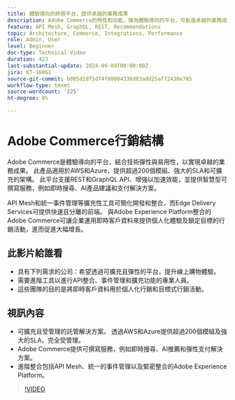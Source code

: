 ```yaml
---
title: 體驗導向的終極平台，提供卓越的業務成果
description: Adobe Commerce的特性和功能，做為體驗導向的平台，可創造卓越的業務成果。
feature: API Mesh, GraphQL, REST, Recommendations
topic: Architecture, Commerce, Integrations, Performance
role: Admin, User
level: Beginner
doc-type: Technical Video
duration: 423
last-substantial-update: 2024-09-09T00:00:00Z
jira: KT-16061
source-git-commit: b805d2df5d74f80084336d03add25af72430e785
workflow-type: tm+mt
source-wordcount: '225'
ht-degree: 0%

---
```



# Adobe Commerce行銷結構

Adobe Commerce是體驗導向的平台，結合技術彈性與易用性，以實現卓越的業務成果。 此產品適用於AWS和Azure，提供超過200個模組、強大的SLA和可擴充的架構。 此平台支援REST和GraphQL API、增強以加速效能，並提供智慧型可撰寫服務，例如即時搜尋、AI產品建議和支付解決方案。

API Mesh和統一事件管理等擴充性工具可簡化開發和整合，而Edge Delivery Services可提供快速且分離的前端。 與Adobe Experience Platform整合的Adobe Commerce可讓企業運用即時客戶資料來提供個人化體驗及鎖定目標的行銷活動，進而促進大幅增長。

## 此影片給誰看

- 具有下列需求的公司：希望透過可擴充且彈性的平台，提升線上購物體驗。
- 需要進階工具以進行API整合、事件管理和擴充功能的專業人員。
- 這些團隊的目的是將即時客戶資料用於個人化行銷和目標式行銷活動。

## 視訊內容

- 可擴充且受管理的託管解決方案。 透過AWS和Azure提供超過200個模組及強大的SLA，完全受管理。
- Adobe Commerce提供可撰寫服務，例如即時搜尋、AI推薦和彈性支付解決方案。
- 進階整合包括API Mesh、統一的事件管理以及緊密整合的Adobe Experience Platform。

>[!VIDEO](https://video.tv.adobe.com/v/3433435?learn=on)
